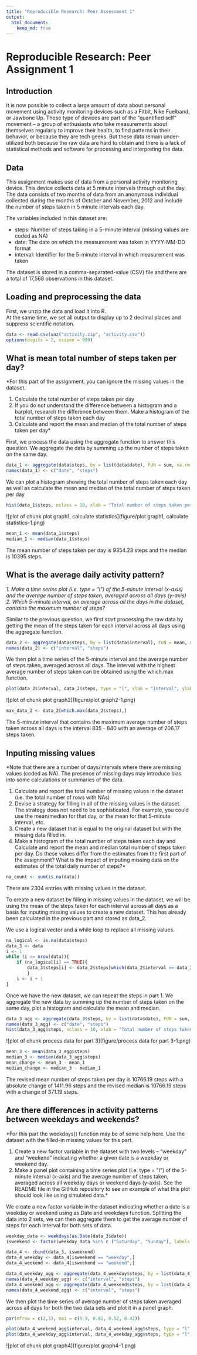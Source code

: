 ```yaml
---
title: "Reproducible Research: Peer Assessment 1"
output: 
  html_document:
    keep_md: true
---
```

 
# Reproducible Research: Peer Assignment 1

## Introduction

It is now possible to collect a large amount of data about personal movement using activity monitoring devices such as a Fitbit, Nike Fuelband, or Jawbone Up. These type of devices are part of the “quantified self” movement – a group of enthusiasts who take measurements about themselves regularly to improve their health, to find patterns in their behavior, or because they are tech geeks. But these data remain under-utilized both because the raw data are hard to obtain and there is a lack of statistical methods and software for processing and interpreting the data.


## Data

This assignment makes use of data from a personal activity monitoring device. This device collects data at 5 minute intervals through out the day. The data consists of two months of data from an anonymous individual collected during the months of October and November, 2012 and include the number of steps taken in 5 minute intervals each day.

The variables included in this dataset are:
- steps: Number of steps taking in a 5-minute interval (missing values are coded as NA)
- date: The date on which the measurement was taken in YYYY-MM-DD format
- interval: Identifier for the 5-minute interval in which measurement was taken

The dataset is stored in a comma-separated-value (CSV) file and there are a total of 17,568 observations in this dataset.


## Loading and preprocessing the data

First, we unzip the data and load it into R.  
At the same time, we set all output to display up to 2 decimal places and suppress scientific notation.


```r
data <- read.csv(unz("activity.zip", "activity.csv"))
options(digits = 2, scipen = 999)
```


## What is mean total number of steps taken per day?

*For this part of the assignment, you can ignore the missing values in the dataset.  
1. Calculate the total number of steps taken per day  
2. If you do not understand the difference between a histogram and a barplot, research the difference between them. Make a histogram of the total number of steps taken each day  
3. Calculate and report the mean and median of the total number of steps taken per day*

First, we process the data using the aggregate function to answer this question. We aggregate the data by summing up the number of steps taken on the same day.


```r
data_1 <- aggregate(data$steps, by = list(data$date), FUN = sum, na.rm = TRUE)
names(data_1) <- c("date", "steps")
```

We can plot a histogram showing the total number of steps taken each day as well as calculate the mean and median of the total number of steps taken per day

```r
hist(data_1$steps, nclass = 10, xlab = "Total number of steps taken per day", ylab = "Number of days", main = "Histogram of total number of steps taken per day")
```

![plot of chunk plot graph1, calculate statistics](figure/plot graph1, calculate statistics-1.png) 

```r
mean_1 <- mean(data_1$steps)
median_1 <- median(data_1$steps)
```

The mean number of steps taken per day is 9354.23 steps and the median is 10395 steps.


## What is the average daily activity pattern?

*1. Make a time series plot (i.e. type = "l") of the 5-minute interval (x-axis) and the average number of steps taken, averaged across all days (y-axis)  
2. Which 5-minute interval, on average across all the days in the dataset, contains the maximum number of steps?*  

Similar to the previous question, we first start processing the raw data by getting the mean of the steps taken for each interval across all days using the aggregate function.


```r
data_2 <- aggregate(data$steps, by = list(data$interval), FUN = mean, na.rm = TRUE)
names(data_2) <- c("interval", "steps")
```

We then plot a time series of the 5-minute interval and the average number of steps taken, averaged across all days. The interval with the highest average number of steps taken can be obtained using the which.max function.


```r
plot(data_2$interval, data_2$steps, type = "l", xlab = "Interval", ylab = "Average number of steps", main = "Time series of average number of steps taken averaged across all days")
```

![plot of chunk plot graph2](figure/plot graph2-1.png) 

```r
max_data_2 <- data_2[which.max(data_2$steps),]
```

The 5-minute interval that contains the maximum average number of steps taken across all days is the interval 835 - 840 with an average of 206.17 steps taken.

## Inputing missing values

*Note that there are a number of days/intervals where there are missing values (coded as NA). The presence of missing days may introduce bias into some calculations or summaries of the data.  
1. Calculate and report the total number of missing values in the dataset (i.e. the total number of rows with NAs)  
2. Devise a strategy for filling in all of the missing values in the dataset. The strategy does not need to be sophisticated. For example, you could use the mean/median for that day, or the mean for that 5-minute interval, etc.  
3. Create a new dataset that is equal to the original dataset but with the missing data filled in.  
4. Make a histogram of the total number of steps taken each day and Calculate and report the mean and median total number of steps taken per day. Do these values differ from the estimates from the first part of the assignment? What is the impact of imputing missing data on the estimates of the total daily number of steps?*  


```r
na_count <- sum(is.na(data))
```

There are 2304 entries with missing values in the dataset.

To create a new dataset by filling in missing values in the dataset, we will be using the mean of the steps taken for each interval across all days as a basis for inputing missing values to create a new dataset. This has already been calculated in the previous part and stored as data_2. 

We use a logical vector and a while loop to replace all missing values.


```r
na_logical <- is.na(data$steps)
data_3 <- data
i <- 1	
while (i <= nrow(data)){
	if (na_logical[i] == TRUE){
		data_3$steps[i] <- data_2$steps[which(data_2$interval == data_3$interval[i])]
		} 
	i <- i + 1
}
```

Once we have the new dataset, we can repeat the steps in part 1. We aggregate the new data by summing up the number of steps taken on the same day, plot a histogram and calculate the mean and median.


```r
data_3_agg <- aggregate(data_3$steps, by = list(data$date), FUN = sum, na.rm = TRUE)
names(data_3_agg) <- c("date", "steps")
hist(data_3_agg$steps, nclass = 10, xlab = "Total number of steps taken per day", ylab = "Number of days", main = "Histogram of total number of steps taken per day")
```

![plot of chunk process data for part 3](figure/process data for part 3-1.png) 

```r
mean_3 <- mean(data_3_agg$steps)
median_3 <- median(data_3_agg$steps)
mean_change <- mean_3 - mean_1
median_change <- median_3 - median_1
```

The revised mean number of steps taken per day is 10766.19 steps with a absolute change of 1411.96 steps and the revised median is 10766.19 steps with a change of 371.19 steps.


## Are there differences in activity patterns between weekdays and weekends?

*For this part the weekdays() function may be of some help here. Use the dataset with the filled-in missing values for this part.  
1. Create a new factor variable in the dataset with two levels – “weekday” and “weekend” indicating whether a given date is a weekday or weekend day.  
2. Make a panel plot containing a time series plot (i.e. type = "l") of the 5-minute interval (x-axis) and the average number of steps taken, averaged across all weekday days or weekend days (y-axis). See the README file in the GitHub repository to see an example of what this plot should look like using simulated data.*  


We create a new factor variable in the dataset indicating whether a date is a weekday or weekend using as.Date and weekdays function.
Splitting the data into 2 sets, we can then aggregate them to get the average number of steps for each interval for both sets of data.


```r
weekday_data <- weekdays(as.Date(data_3$date))
isweekend <- factor(weekday_data %in% c ("Saturday", "Sunday"), labels = c("weekday", "weekend"))

data_4 <- cbind(data_3, isweekend)
data_4_weekday <- data_4[isweekend == "weekday",]
data_4_weekend <- data_4[isweekend == "weekend",]

data_4_weekday_agg <- aggregate(data_4_weekday$steps, by = list(data_4_weekday$interval), FUN = mean, na.rm = TRUE)
names(data_4_weekday_agg) <- c("interval", "steps")
data_4_weekend_agg <- aggregate(data_4_weekend$steps, by = list(data_4_weekend$interval), FUN = mean, na.rm = TRUE)
names(data_4_weekend_agg) <- c("interval", "steps")
```
We then plot the time series of average number of steps taken averaged across all days for both the two data sets and plot it in a panel graph.


```r
par(mfrow = c(2,1), mai = c(0.9, 0.82, 0.52, 0.42))

plot(data_4_weekend_agg$interval, data_4_weekend_agg$steps, type = "l", xlab = "", ylab = "Average number of steps for weekends", main = "Time series of average number of steps taken averaged across all days", ylim=c(-10,250))
plot(data_4_weekday_agg$interval, data_4_weekday_agg$steps, type = "l", xlab = "Interval", ylab = "Average number of steps for weekdays", ylim=c(-10,250))
```

![plot of chunk plot graph4](figure/plot graph4-1.png) 



